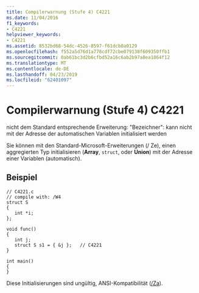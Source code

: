 ```yaml
---
title: Compilerwarnung (Stufe 4) C4221
ms.date: 11/04/2016
f1_keywords:
- C4221
helpviewer_keywords:
- C4221
ms.assetid: 8532bd68-54dc-4526-8597-f61dcb0a0129
ms.openlocfilehash: f552a5d76d1a778cdf72cbe079138f609350ffb1
ms.sourcegitcommit: 0ab61bc3d2b6cfbd52a16c6ab2b97a8ea1864f12
ms.translationtype: MT
ms.contentlocale: de-DE
ms.lasthandoff: 04/23/2019
ms.locfileid: "62401097"
---
```

# <a name="compiler-warning-level-4-c4221"></a>Compilerwarnung (Stufe 4) C4221

nicht dem Standard entsprechende Erweiterung: "Bezeichner": kann nicht mit der Adresse der automatischen Variablen initialisiert werden

Sie können mit den Standard-Microsoft-Erweiterungen (/ Ze), einen aggregierten Typ initialisieren (**Array**, `struct`, oder **Union**) mit der Adresse einer Variablen (automatisch).

## <a name="example"></a>Beispiel

```
// C4221.c
// compile with: /W4
struct S
{
   int *i;
};

void func()
{
   int j;
   struct S s1 = { &j };   // C4221
}

int main()
{
}
```

Diese Initialisierungen sind ungültig, ANSI-Kompatibilität ([/Za](../../build/reference/za-ze-disable-language-extensions.md)).